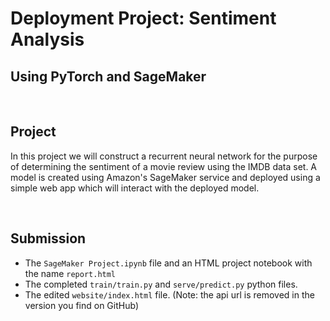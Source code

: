 # Deployment Project: Sentiment Analysis

## Using PyTorch and SageMaker

<br>

## Project

In this project we will construct a recurrent neural network for the purpose of determining the sentiment of a movie review using the IMDB data set. A model is created using Amazon's SageMaker service and deployed using a simple web app which will interact with the deployed model.

<br>

## Submission

- The `SageMaker Project.ipynb` file and an HTML project notebook with the name `report.html`
- The completed `train/train.py` and `serve/predict.py` python files.
- The edited `website/index.html` file. (Note: the api url is removed in the version you find on GitHub)

<br>

